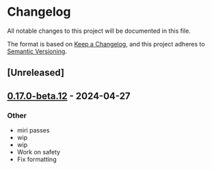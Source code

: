 # Changelog
All notable changes to this project will be documented in this file.

The format is based on [Keep a Changelog](https://keepachangelog.com/en/1.0.0/),
and this project adheres to [Semantic Versioning](https://semver.org/spec/v2.0.0.html).

## [Unreleased]

## [0.17.0-beta.12](https://github.com/avl/savefile/compare/savefile-v0.17.0-beta.11...savefile-v0.17.0-beta.12) - 2024-04-27

### Other
- miri passes
- wip
- wip
- Work on safety
- Fix formatting
